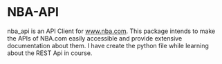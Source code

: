 # NBA-API
nba_api is an API Client for www.nba.com. This package intends to make the APIs of NBA.com easily accessible and provide extensive documentation about them.
I have create the python file while learning about the REST Api in course.
